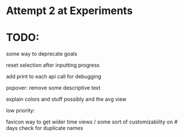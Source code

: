 # Attempt 2 at Experiments

# TODO: 



some way to deprecate goals

reset selection after inputting progress

add print to each api call for debugging

popover: remove some descriptive text

explain colors and stuff possibly and the avg view

low priority: 

favicon
way to get wider time views / some sort of customizability on # days
check for duplicate names